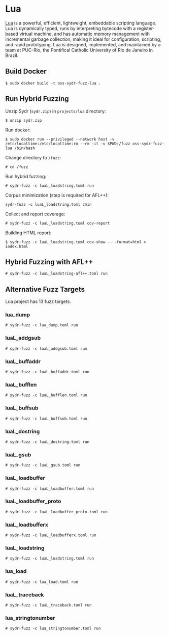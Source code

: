 # Lua

[Lua][lua-homepage] is a powerful, efficient, lightweight, embeddable
scripting language. Lua is dynamically typed, runs by interpreting bytecode
with a register-based virtual machine, and has automatic memory management with
incremental garbage collection, making it ideal for configuration, scripting,
and rapid prototyping. Lua is designed, implemented, and maintained by a team
at PUC-Rio, the Pontifical Catholic University of Rio de Janeiro in Brazil.

## Build Docker

    $ sudo docker build -t oss-sydr-fuzz-lua .

## Run Hybrid Fuzzing

Unzip Sydr (`sydr.zip`) in `projects/lua` directory:

    $ unzip sydr.zip

Run docker:

    $ sudo docker run --privileged --network host -v /etc/localtime:/etc/localtime:ro --rm -it -v $PWD:/fuzz oss-sydr-fuzz-lua /bin/bash

Change directory to `/fuzz`:

    # cd /fuzz

Run hybrid fuzzing:

    # sydr-fuzz -c luaL_loadstring.toml run

Corpus minimization (step is required for AFL++):

	sydr-fuzz -c luaL_loadstring.toml cmin

Collect and report coverage:

    # sydr-fuzz -c luaL_loadstring.toml cov-report

Building HTML report:

	$ sydr-fuzz -c luaL_loadstring.toml cov-show -- -format=html > index.html

## Hybrid Fuzzing with AFL++

    # sydr-fuzz -c luaL_loadstring-afl++.toml run

## Alternative Fuzz Targets

Lua project has 13 fuzz targets.

### lua_dump

    # sydr-fuzz -c lua_dump.toml run

### luaL_addgsub

    # sydr-fuzz -c luaL_addgsub.toml run

### luaL_buffaddr

    # sydr-fuzz -c luaL_buffaddr.toml run

### luaL_bufflen

    # sydr-fuzz -c luaL_bufflen.toml run

### luaL_buffsub

    # sydr-fuzz -c luaL_buffsub.toml run

### luaL_dostring

    # sydr-fuzz -c luaL_dostring.toml run

### luaL_gsub

    # sydr-fuzz -c luaL_gsub.toml run

### luaL_loadbuffer

    # sydr-fuzz -c luaL_loadbuffer.toml run

### luaL_loadbuffer_proto

    # sydr-fuzz -c luaL_loadbuffer_proto.toml run

### luaL_loadbufferx

    # sydr-fuzz -c luaL_loadbufferx.toml run

### luaL_loadstring

    # sydr-fuzz -c luaL_loadstring.toml run

### lua_load

    # sydr-fuzz -c lua_load.toml run

### luaL_traceback

    # sydr-fuzz -c luaL_traceback.toml run

### lua_stringtonumber

    # sydr-fuzz -c lua_stringtonumber.toml run

[lua-homepage]: https://www.lua.org/about.html
